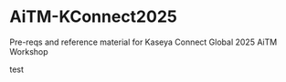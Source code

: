 # AiTM-KConnect2025
Pre-reqs and reference material for Kaseya Connect Global 2025 AiTM Workshop
<html><body>test</body></html>
